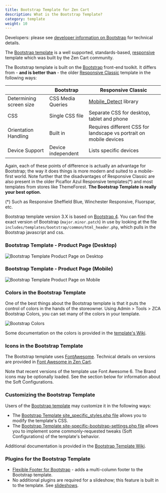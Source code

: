 ```yaml
---
title: Bootstrap Template for Zen Cart
description: What is the Bootstrap Template? 
category: template
weight: 10
---
```


Developers: please see [developer information on Bootstrap](/dev/libraries/bootstrap/) for technical details.

The [Bootstrap template](https://www.zen-cart.com/downloads.php?do=file&id=2191) is a well supported, standards-based, [responsive](/user/template/responsive/) template which was built by the Zen Cart community. 

The Bootstrap template is built on the [Bootstrap](https://getbootstrap.com/) front-end toolkit.  It differs from - **and is better than** - the older [Responsive Classic](/user/template/responsive_classic/) template in the following ways: 

||Bootstrap|Responsive Classic| 
-|-|-|
|Determining screen size|CSS Media Queries | [Mobile_Detect](http://mobiledetect.net/) library |
|CSS|Single CSS file|Separate CSS for desktop, tablet and phone|
|Orientation Handling|Built in|Requires different CSS for landscape vs portrait on mobile devices|
|Device Support|Device independent|Lists specific devices|

Again, each of these points of difference is actually an advantage for Bootstrap; the way it does things is more modern and suited to a mobile-first world.  Note further that the disadvantages of Responsive Classic are also present in the older Picaflor Azul Responsive templates(*) and most templates from stores like ThemeForest.  **The Bootstrap Template is really your best option.** 

(*) Such as Responsive Sheffield Blue, Winchester Responsive, Fluorspar, etc.

Bootstrap template version 3.X is based on [Bootstrap 4](https://getbootstrap.com/docs/4.6/getting-started/introduction/).  You can find the exact version of Bootstrap (`major.minor.patch`) in use by looking at the file `includes/templates/bootstrap/common/html_header.php`, which pulls in the Bootstrap javascript and css.

### Bootstrap Template - Product Page (Desktop) 
![Bootstrap Template Product Page on Desktop](/images/bootstrap_desktop.png)

### Bootstrap Template - Product Page (Mobile) 
![Bootstrap Template Product Page on Mobile](/images/bootstrap_full.png)

### Colors in the Bootstrap Template

One of the best things about the Bootstrap template is that it puts the control of colors in the hands of the storeowner.  Using Admin > Tools > ZCA Bootstrap Colors, you can set many of the colors in your template. 

![Bootstrap Colors](/images/bootstrap_colors.png)

Some documentation on the colors is provided in the [template's Wiki](https://github.com/lat9/ZCA-Bootstrap-Template/wiki/ZCA-Bootstrap-Stylesheets-and-Colors).

### Icons in the Bootstrap Template 

The Bootstrap template uses [FontAwesome](/user/template/font_awesome/).  Technical details on versions are provided in [Font Awesome in Zen Cart](/dev/libraries/font_awesome/). 

Note that recent versions of the template use Font Awesome 6. The Brand icons may be optionally loaded.  See the section below for information about the Soft Configurations.

### Customizing the Bootstrap Template 

Users of the [Bootstrap template](/user/template/bootstrap/) may customize it in the following ways: 

- The [Bootstrap Template site_specific_styles.php file](https://github.com/lat9/ZCA-Bootstrap-Template/wiki/Frequently-Asked-Questions) allows you to modify the template's CSS.
- The [Bootstrap Template site-specific-bootstrap-settings.php file](https://github.com/lat9/ZCA-Bootstrap-Template/wiki/%22Soft%22-Configuration-Settings) allows you to implement some commonly-requested tweaks (Soft Configurations) of the template's behavior.

Additional documentation is provided in the [Bootstrap Template Wiki](https://github.com/lat9/ZCA-Bootstrap-Template/wiki).

### Plugins for the Bootstrap Template 

- [Flexible Footer for Bootstrap](https://www.zen-cart.com/downloads.php?do=file&id=2397) - adds a multi-column footer to the Bootstrap template.
- No additional plugins are required for a slideshow; this feature is built in to the template.  See [slideshows](/user/images/slideshow/).

